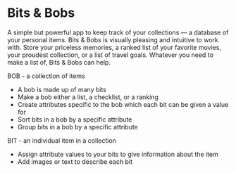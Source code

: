 # Bits & Bobs

A simple but powerful app to keep track of your collections — a database of your personal items. Bits & Bobs is visually pleasing and intuitive to work with. Store your priceless memories, a ranked list of your favorite movies, your proudest collection, or a list of travel goals. Whatever you need to make a list of, Bits & Bobs can help. 

BOB - a collection of items
* A bob is made up of many bits
* Make a bob either a list, a checklist, or a ranking
* Create attributes specific to the bob which each bit can be given a value for
* Sort bits in a bob by a specific attribute
* Group bits in a bob by a specific attribute

BIT - an individual item in a collection
* Assign attribute values to your bits to give information about the item
* Add images or text to describe each bit
